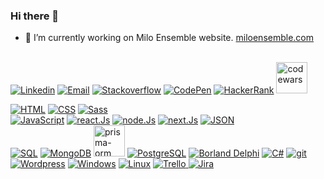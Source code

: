 ### Hi there 👋
- 🔭 I’m currently working on Milo Ensemble website.
<a href='https://miloensemble.com/'>miloensemble.com</a>
<!--  🌱 I’m currently learning **DevOps and AWS**. -->
<br />
<a href='https://www.linkedin.com/in/davoodkhoshnood/'><img src="https://img.icons8.com/color/50/000000/linkedin.png" title="Linkedin"/></a> 
<a href='info@khoshnood.uk/'><img src="https://img.icons8.com/material-rounded/50/000000/new-post.png" title="Email"/></a> 
<a href='https://stackoverflow.com/users/14723812/davood-khoshnood'><img src="https://img.icons8.com/color/50/000000/stackoverflow.png" title="Stackoverflow"/></a> 
<a href='https://codepen.io/davoodkhoshnood'><img src="https://img.icons8.com/ios-filled/50/000000/codepen.png" title="CodePen"/></a> 
<a href='https://www.hackerrank.com/davoodkhoshnood'><img src="https://img.icons8.com/external-tal-revivo-shadow-tal-revivo/50/000000/external-hackerrank-is-a-technology-company-that-focuses-on-competitive-programming-logo-shadow-tal-revivo.png" title="HackerRank"/></a> 
<a href='https://www.codewars.com/users/davood'><img width="50" height="50" src="https://img.icons8.com/small/64/000000/codewars.png" alt="codewars" title="Codewars"/></a>

<a href='https://github.com/DavoodKhoshnood?tab=repositories'><img src="https://img.icons8.com/color/50/000000/html-5--v1.png" title="HTML"/></a> 
<a href='https://github.com/DavoodKhoshnood?tab=repositories'><img src="https://img.icons8.com/color/50/000000/css3.png" title="CSS"/></a> 
<a href='https://github.com/DavoodKhoshnood?tab=repositories'><img src="https://img.icons8.com/color/50/000000/sass.png" title="Sass"/></a>
<br/>
<a href='https://github.com/DavoodKhoshnood?tab=repositories'><img src="https://img.icons8.com/color/50/000000/javascript--v1.png" title="JavaScript"/></a> 
<a href='https://github.com/DavoodKhoshnood?tab=repositories'><img src="https://img.icons8.com/officel/50/undefined/react.png" title="react.Js"/></a> 
<a href='https://github.com/DavoodKhoshnood?tab=repositories'><img src="https://img.icons8.com/fluency/50/000000/node-js.png" title="node.Js"/></a> 
<a href='https://github.com/DavoodKhoshnood?tab=repositories'><img src="https://img.icons8.com/fluency/50/000000/nextjs.png" title="next.Js"/></a> 
<a href='https://github.com/DavoodKhoshnood?tab=repositories'><img src="https://img.icons8.com/windows/50/000000/json.png" title="JSON"/></a> 
<br/>
<a href='https://github.com/DavoodKhoshnood?tab=repositories'><img src="https://img.icons8.com/external-outline-juicy-fish/50/000000/external-sql-coding-and-development-outline-outline-juicy-fish.png" title="SQL"/></a> 
<a href='https://github.com/DavoodKhoshnood?tab=repositories'><img src="https://img.icons8.com/color/50/null/mongodb.png" title="MongoDB"/></a> 
<a href='https://github.com/DavoodKhoshnood?tab=repositories'><img width="50" height="50" src="https://img.icons8.com/ios/50/prisma-orm.png" alt="prisma-orm" title="Prisma"/></a> 
<a href='https://github.com/DavoodKhoshnood?tab=repositories'><img src="https://img.icons8.com/external-tal-revivo-color-tal-revivo/50/000000/external-postgre-sql-a-free-and-open-source-relational-database-management-system-logo-color-tal-revivo.png" title="PostgreSQL"/></a> 
<a href='https://github.com/DavoodKhoshnood?tab=repositories'><img src="https://img.icons8.com/officel/50/000000/delphi-ide.png" title="Borland Delphi"/></a> 
<a href='https://github.com/DavoodKhoshnood?tab=repositories'><img src="https://img.icons8.com/color/50/000000/c-sharp-logo-2.png" title="C#"/></a> 
<a href='https://github.com/DavoodKhoshnood?tab=repositories'><img src="https://img.icons8.com/color/50/undefined/git.png" title="git"/></a> 
<br/>
<a href='Https://dnoosh.com'><img src="https://img.icons8.com/color-glass/50/undefined/wordpress.png" title="Wordpress"/></a> 
<a href='https://github.com/DavoodKhoshnood?tab=repositories'><img src="https://img.icons8.com/color/50/000000/windows8.png" title="Windows"/></a> 
<a href='https://github.com/DavoodKhoshnood?tab=repositories'><img src="https://img.icons8.com/color/50/000000/linux--v1.png" title="Linux"/></a> 
<a href='https://trello.com/'> <img src="https://img.icons8.com/color/50/undefined/trello.png" title="Trello"/> </a> 
<a href='https://www.atlassian.com/software/jira?bundle=jira-software&edition=free'> <img src="https://img.icons8.com/ios-filled/50/undefined/jira.png" title="Jira"/> </a> 
<a href=''></a> 

<!--
**DavoodKhoshnood/davoodkhoshnood** is a ✨ _special_ ✨ repository because its `README.md` (this file) appears on your GitHub profile.

Here are some ideas to get you started:

- 🔭 I’m currently working on ...
- 🌱 I’m currently learning ...
- 👯 I’m looking to collaborate on ...
- 🤔 I’m looking for help with ...
- 💬 Ask me about ...
- 📫 How to reach me: ...
- 😄 Pronouns: ...
- ⚡ Fun fact: ...
-->
